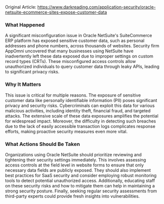 Original Article: https://www.darkreading.com/application-security/oracle-netsuite-ecommerce-sites-expose-customer-data

### What Happened

A significant misconfiguration issue in Oracle NetSuite's SuiteCommerce ERP platform has exposed sensitive customer data, such as personal addresses and phone numbers, across thousands of websites. Security firm AppOmni uncovered that many businesses using NetSuite have inadvertently left these data exposed due to improper settings on custom record types (CRTs). These misconfigured access controls allow unauthorized individuals to query customer data through leaky APIs, leading to significant privacy risks.

### Why It Matters

This issue is critical for multiple reasons. The exposure of sensitive customer data like personally identifiable information (PII) poses significant privacy and security risks. Cybercriminals can exploit this data for various malicious activities, including identity theft, financial fraud, and targeted attacks. The extensive scale of these data exposures amplifies the potential for widespread impact. Moreover, the difficulty in detecting such breaches due to the lack of easily accessible transaction logs complicates response efforts, making proactive security measures even more vital.

### What Actions Should Be Taken

Organizations using Oracle NetSuite should prioritize reviewing and tightening their security settings immediately. This involves assessing access controls at the field level in website forms to ensure that only necessary data fields are publicly exposed. They should also implement best practices for SaaS security and consider employing robust monitoring tools to detect potential unauthorized access. Additionally, educating staff on these security risks and how to mitigate them can help in maintaining a strong security posture. Finally, seeking regular security assessments from third-party experts could provide fresh insights into vulnerabilities.